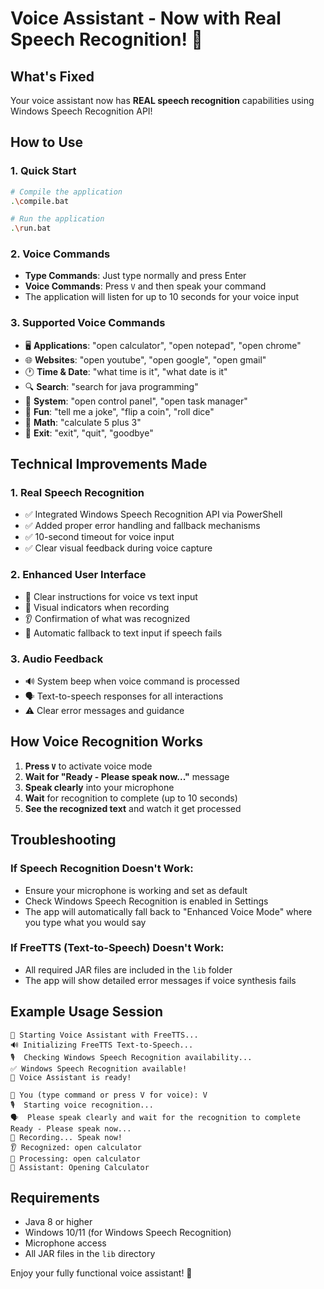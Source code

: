 # Voice Assistant - Now with Real Speech Recognition! 🎤

## What's Fixed
Your voice assistant now has **REAL speech recognition** capabilities using Windows Speech Recognition API!

## How to Use

### 1. Quick Start
```bash
# Compile the application
.\compile.bat

# Run the application  
.\run.bat
```

### 2. Voice Commands
- **Type Commands**: Just type normally and press Enter
- **Voice Commands**: Press `V` and then speak your command
- The application will listen for up to 10 seconds for your voice input

### 3. Supported Voice Commands
- 🖥️  **Applications**: "open calculator", "open notepad", "open chrome"
- 🌐 **Websites**: "open youtube", "open google", "open gmail"  
- 🕐 **Time & Date**: "what time is it", "what date is it"
- 🔍 **Search**: "search for java programming"
- 🎯 **System**: "open control panel", "open task manager"
- 🎲 **Fun**: "tell me a joke", "flip a coin", "roll dice"
- 🧮 **Math**: "calculate 5 plus 3"
- 🚪 **Exit**: "exit", "quit", "goodbye"

## Technical Improvements Made

### 1. Real Speech Recognition
- ✅ Integrated Windows Speech Recognition API via PowerShell
- ✅ Added proper error handling and fallback mechanisms
- ✅ 10-second timeout for voice input
- ✅ Clear visual feedback during voice capture

### 2. Enhanced User Interface  
- 🎤 Clear instructions for voice vs text input
- 🔴 Visual indicators when recording
- 👂 Confirmation of what was recognized
- 🔄 Automatic fallback to text input if speech fails

### 3. Audio Feedback
- 🔊 System beep when voice command is processed
- 🗣️  Text-to-speech responses for all interactions
- ⚠️  Clear error messages and guidance

## How Voice Recognition Works

1. **Press `V`** to activate voice mode
2. **Wait for "Ready - Please speak now..."** message
3. **Speak clearly** into your microphone
4. **Wait** for recognition to complete (up to 10 seconds)
5. **See the recognized text** and watch it get processed

## Troubleshooting

### If Speech Recognition Doesn't Work:
- Ensure your microphone is working and set as default
- Check Windows Speech Recognition is enabled in Settings
- The app will automatically fall back to "Enhanced Voice Mode" where you type what you would say

### If FreeTTS (Text-to-Speech) Doesn't Work:
- All required JAR files are included in the `lib` folder
- The app will show detailed error messages if voice synthesis fails

## Example Usage Session

```
🚀 Starting Voice Assistant with FreeTTS...
🔊 Initializing FreeTTS Text-to-Speech...
🎙️  Checking Windows Speech Recognition availability...
✅ Windows Speech Recognition available!
🎤 Voice Assistant is ready!

👤 You (type command or press V for voice): V
🎙️  Starting voice recognition...
🗣️  Please speak clearly and wait for the recognition to complete
Ready - Please speak now...
🔴 Recording... Speak now!
👂 Recognized: open calculator
🔄 Processing: open calculator
🤖 Assistant: Opening Calculator
```

## Requirements
- Java 8 or higher
- Windows 10/11 (for Windows Speech Recognition)
- Microphone access
- All JAR files in the `lib` directory

Enjoy your fully functional voice assistant! 🎉
